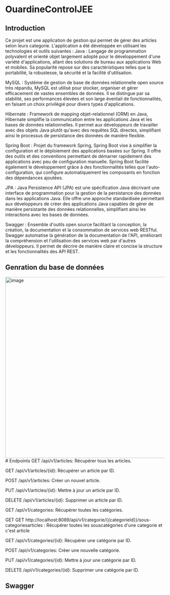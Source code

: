 # OuardineControlJEE
## Introduction
Ce projet est une application de gestion qui permet de gérer des articles selon leurs categorie.
L'application a été développée en utilisant les technologies et outils suivantes :
Java : Langage de programmation polyvalent et orienté objet largement adopté pour le développement d'une variété d'applications, allant des solutions de bureau aux applications Web et mobiles. Sa popularité repose sur des caractéristiques telles que la portabilité, la robustesse, la sécurité et la facilité d'utilisation.

MySQL : Système de gestion de base de données relationnelle open source très répandu, MySQL est utilisé pour stocker, organiser et gérer efficacement de vastes ensembles de données. Il se distingue par sa stabilité, ses performances élevées et son large éventail de fonctionnalités, en faisant un choix privilégié pour divers types d'applications.

Hibernate : Framework de mapping objet-relationnel (ORM) en Java, Hibernate simplifie la communication entre les applications Java et les bases de données relationnelles. Il permet aux développeurs de travailler avec des objets Java plutôt qu'avec des requêtes SQL directes, simplifiant ainsi le processus de persistance des données de manière flexible.

Spring Boot : Projet du framework Spring, Spring Boot vise à simplifier la configuration et le déploiement des applications basées sur Spring. Il offre des outils et des conventions permettant de démarrer rapidement des applications avec peu de configuration manuelle. Spring Boot facilite également le développement grâce à des fonctionnalités telles que l'auto-configuration, qui configure automatiquement les composants en fonction des dépendances ajoutées.

JPA : Java Persistence API (JPA) est une spécification Java décrivant une interface de programmation pour la gestion de la persistance des données dans les applications Java. Elle offre une approche standardisée permettant aux développeurs de créer des applications Java capables de gérer de manière persistante des données relationnelles, simplifiant ainsi les interactions avec les bases de données.

Swagger : Ensemble d'outils open source facilitant la conception, la création, la documentation et la consommation de services web RESTful. Swagger automatise la génération de la documentation de l'API, améliorant la compréhension et l'utilisation des services web par d'autres développeurs. Il permet de décrire de manière claire et concise la structure et les fonctionnalités des API REST.
## Genration du base de données
<img width="570" alt="image" src="https://github.com/NassimaOuardine/OuardineControlJEE/assets/147509426/2f141829-cfb5-47bb-92ad-2c967b326944"/>
# Endpoints
GET /api/v1/articles: Récupérer tous les articles.

GET /api/v1/articles/{id}: Récupérer un article par ID.

POST /api/v1/articles: Créer un nouvel article.

PUT /api/v1/articles/{id}: Mettre à jour un article par ID.

DELETE /api/v1/articles/{id}: Supprimer un article par ID.

GET /api/v1/categories: Récupérer toutes les catégories.

GET GET http://localhost:8089/api/v1/categorie/{{categorieId}}/sous-categoriesarticles : Récupérer toutes les souscatégories d'une categorie et c'est article

GET /api/v1/categories/{id}: Récupérer une catégorie par ID.

POST /api/v1/categories: Créer une nouvelle catégorie.

PUT /api/v1/categories/{id}: Mettre à jour une catégorie par ID.

DELETE /api/v1/categories/{id}: Supprimer une catégorie par ID.
## Swagger

